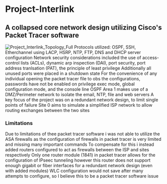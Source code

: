 # Project-Interlink
## **A collapsed core network design utilizing Cisco's Packet Tracer software**
![Project_Interlink_Topology_Full](https://github.com/NowlinB/Project-Interlink/assets/38094031/610e1c57-3300-4302-bdb3-900db980063f)
Protocols utilized: OSPF, SSH, Etherchannel using LACP, HSRP, NTP, FTP, DNS and DHCP server configuration
Network security considerations included the use of access-control lists (ACLs), dynamic arp inspection (DAI), port security, port address tranlsation (PAT), the principle of least privilege
Additionally all unused ports were placed in a shutdown state
For the convenience of any individual opening the packet tracer file to obs the configurations, passwords have not be enabled on privilege exec mode, global configuration mode, and the console line
OSPF Area 1 makes use of a DMZ/Perimeter network to isolate the email, NTP, file and web servers
A key focus of the project was on a redundant network design, to limit single points of failure
Site 0 aims to simulate a simplified ISP network to allow routing exchanges between the two sites
### Limitations
Due to limitations of thee packet tracer software i was not able to utilize the ASA firewalls as the configuration of firewalls in packet tracer is very limited and missing many important commands 
To compensate for this i instead added routers configured to act as firewalls between the ISP and sites respectively
Only one router module (1841) in packet tracer allows for the configuration of IPseec tunneling however this router does not support enough gigabit or fiber interfaces for a redundant network design (even with added modules)
WLC configuration would not save after many attempts to configure, so I believe this to be a packet tracer software issue

